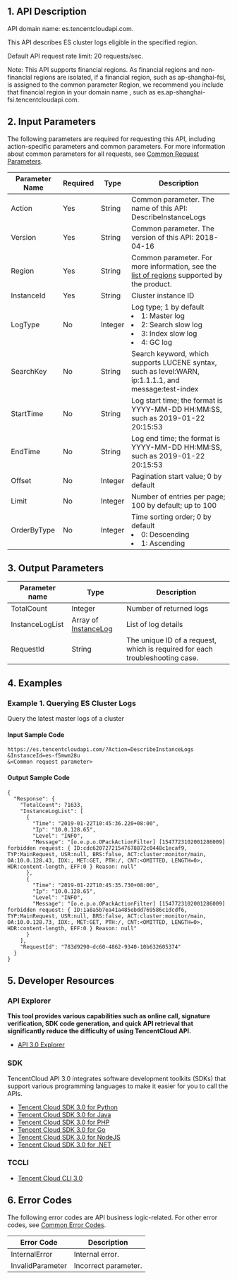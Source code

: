 ## 1. API Description

API domain name: es.tencentcloudapi.com.

This API describes ES cluster logs eligible in the specified region.

Default API request rate limit: 20 requests/sec.

Note: This API supports financial regions. As financial regions and non-financial regions are isolated, if a financial region, such as ap-shanghai-fsi, is assigned to the common parameter Region, we recommend you include that financial region in your domain name  , such as es.ap-shanghai-fsi.tencentcloudapi.com.



## 2. Input Parameters

The following parameters are required for requesting this API, including action-specific parameters and common parameters. For more information about common parameters for all requests, see [Common Request Parameters](/document/api/845/30623).

| Parameter Name | Required | Type | Description |
|---------|---------|---------|---------|
| Action | Yes | String | Common parameter. The name of this API: DescribeInstanceLogs |
| Version | Yes | String | Common parameter. The version of this API: 2018-04-16 |
| Region | Yes | String | Common parameter. For more information, see the [list of regions](/document/api/845/30623#.E5.9C.B0.E5.9F.9F.E5.88.97.E8.A1.A8) supported by the product. |
| InstanceId | Yes | String | Cluster instance ID |
| LogType | No | Integer | Log type; 1 by default <br/><li>1: Master log </li><li>2: Search slow log </li><li>3: Index slow log </li><li>4: GC log </li> |
| SearchKey | No | String | Search keyword, which supports LUCENE syntax, such as level:WARN, ip:1.1.1.1, and message:test-index |
| StartTime | No | String | Log start time; the format is YYYY-MM-DD HH:MM:SS, such as 2019-01-22 20:15:53 |
| EndTime | No | String | Log end time; the format is YYYY-MM-DD HH:MM:SS, such as 2019-01-22 20:15:53 |
| Offset | No | Integer | Pagination start value; 0 by default |
| Limit | No | Integer | Number of entries per page; 100 by default; up to 100 |
| OrderByType | No | Integer | Time sorting order; 0 by default <br/><li>0: Descending </li><li>1: Ascending </li> |

## 3. Output Parameters

| Parameter name | Type | Description |
|---------|---------|---------|
| TotalCount | Integer | Number of returned logs |
| InstanceLogList | Array of [InstanceLog](/document/api/845/30634#InstanceLog) | List of log details |
| RequestId | String | The unique ID of a request, which is required for each troubleshooting case. |

## 4. Examples

### Example 1. Querying ES Cluster Logs

Query the latest master logs of a cluster

#### Input Sample Code

```
https://es.tencentcloudapi.com/?Action=DescribeInstanceLogs
&InstanceId=es-f5mwm28u
&<Common request parameter>
```

#### Output Sample Code

```
{
  "Response": {
    "TotalCount": 71633,
    "InstanceLogList": [
      {
        "Time": "2019-01-22T10:45:36.220+08:00",
        "Ip": "10.0.128.65",
        "Level": "INFO",
        "Message": "[o.e.p.o.OPackActionFilter] [1547723102001286009] forbidden request: { ID:cdc62072721547678872c0448c1ecaf9, TYP:MainRequest, USR:null, BRS:false, ACT:cluster:monitor/main, OA:10.0.128.43, IDX:, MET:GET, PTH:/, CNT:<OMITTED, LENGTH=0>, HDR:content-length, EFF:0 } Reason: null"
      },
      {
        "Time": "2019-01-22T10:45:35.730+08:00",
        "Ip": "10.0.128.65",
        "Level": "INFO",
        "Message": "[o.e.p.o.OPackActionFilter] [1547723102001286009] forbidden request: { ID:1a8a5b7ea41a485ebdd769586c1dcdf6, TYP:MainRequest, USR:null, BRS:false, ACT:cluster:monitor/main, OA:10.0.128.73, IDX:, MET:GET, PTH:/, CNT:<OMITTED, LENGTH=0>, HDR:content-length, EFF:0 } Reason: null"
      }
    ],
    "RequestId": "783d9290-dc60-4862-9340-10b632605374"
  }
}
```


## 5. Developer Resources

### API Explorer

**This tool provides various capabilities such as online call, signature verification, SDK code generation, and quick API retrieval that significantly reduce the difficulty of using TencentCloud API.**

* [API 3.0 Explorer](https://console.cloud.tencent.com/api/explorer?Product=es&Version=2018-04-16&Action=DescribeInstanceLogs)

### SDK

TencentCloud API 3.0 integrates software development toolkits (SDKs) that support various programming languages to make it easier for you to call the APIs.

* [Tencent Cloud SDK 3.0 for Python](https://github.com/TencentCloud/tencentcloud-sdk-python)
* [Tencent Cloud SDK 3.0 for Java](https://github.com/TencentCloud/tencentcloud-sdk-java)
* [Tencent Cloud SDK 3.0 for PHP](https://github.com/TencentCloud/tencentcloud-sdk-php)
* [Tencent Cloud SDK 3.0 for Go](https://github.com/TencentCloud/tencentcloud-sdk-go)
* [Tencent Cloud SDK 3.0 for NodeJS](https://github.com/TencentCloud/tencentcloud-sdk-nodejs)
* [Tencent Cloud SDK 3.0 for .NET](https://github.com/TencentCloud/tencentcloud-sdk-dotnet)

### TCCLI

* [Tencent Cloud CLI 3.0](https://cloud.tencent.com/document/product/440/6176)

## 6. Error Codes

The following error codes are API business logic-related. For other error codes, see [Common Error Codes](/document/api/845/15694#.E5.85.AC.E5.85.B1.E9.94.99.E8.AF.AF.E7.A0.81).

| Error Code | Description |
|---------|---------|
| InternalError | Internal error. |
| InvalidParameter | Incorrect parameter. |
